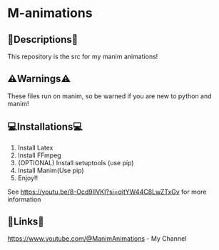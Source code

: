 # M-animations

## 📃Descriptions📃
This repository is the src for my manim animations!

## ⚠️Warnings⚠️
These files run on manim, so be warned if you are new to python and manim!

## 💻Installations💻
1. Install Latex
2. Install FFmpeg
3. (OPTIONAL) Install setuptools (use pip)
4. Install Manim(Use pip)
5. Enjoy!!

See https://youtu.be/8-Ocd9IlVKI?si=qitYW44C8LwZTxGv for more information

## 🔗Links🔗
https://www.youtube.com/@ManimAnimations - My Channel
